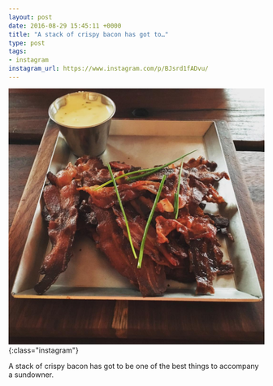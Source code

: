 ```yaml
---
layout: post
date: 2016-08-29 15:45:11 +0000
title: "A stack of crispy bacon has got to…"
type: post
tags:
- instagram
instagram_url: https://www.instagram.com/p/BJsrd1fADvu/
---
```


![Instagram - BJsrd1fADvu](/assets/BJsrd1fADvu.jpg){:class="instagram"}

A stack of crispy bacon has got to be one of the best things to accompany a sundowner.
